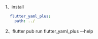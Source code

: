 
1、install

```yaml
  flutter_yaml_plus:
    path: ../
```

2、flutter pub run flutter_yaml_plus  --help
